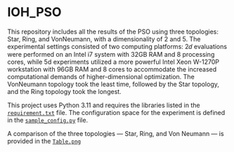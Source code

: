 # IOH_PSO

This repository includes all the results of the PSO using three topologies: Star, Ring, and VonNeumann, with a dimensionality of 2 and 5. The experimental settings consisted of two computing platforms: 2𝑑 evaluations were performed on an Intel i7 system with 32GB RAM and 8 processing cores, while 5d experiments utilized a more powerful Intel Xeon W-1270P workstation with 96GB RAM and 8 cores to accommodate the increased computational demands of higher-dimensional optimization. The VonNeumann topology took the least time, followed by the Star topology, and the Ring topology took the longest.


This project uses Python 3.11 and requires the libraries listed in the [`requirement.txt`](./requirement.txt) file. The configuration space for the experiment is defined in the [`sample_config.py`](./sample_config.py) file.

A comparison of the three topologies — Star, Ring, and Von Neumann — is provided in the [`Table.png`](./Table.png)



